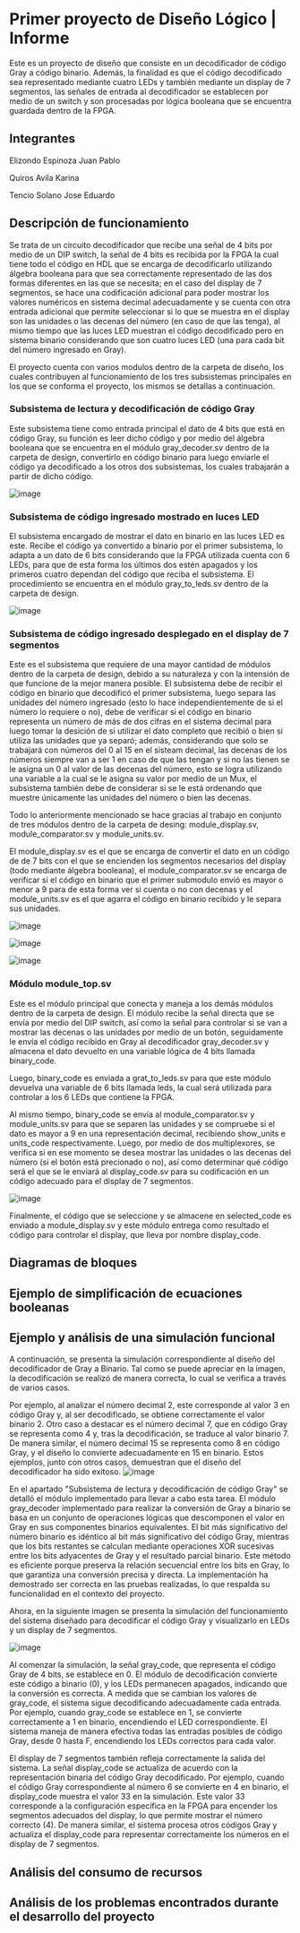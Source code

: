 # Primer proyecto de Diseño Lógico | Informe
Este es un proyecto de diseño que consiste en un decodificador de código Gray a código binario. Además, la finalidad es que el código decodificado sea representado mediante cuatro LEDs y también mediante un display de 7 segmentos, las señales de entrada al decodificador se establecen por medio de un switch y son procesadas por lógica booleana que se encuentra guardada dentro de la FPGA.
## Integrantes
Elizondo Espinoza Juan Pablo

Quiros Avila Karina

Tencio Solano Jose Eduardo
## Descripción de funcionamiento 
Se trata de un circuito decodificador que recibe una señal de 4 bits por medio de un DIP switch, la señal de 4 bits es recibida por la FPGA la cual tiene todo el código en HDL que se encarga de decodificarlo utilizando álgebra booleana para que sea correctamente representado de las dos formas diferentes en las que se necesita; en el caso del display de 7 segmentos, se hace una codificación adicional para poder mostrar los valores numéricos en sistema decimal adecuadamente y se cuenta con otra entrada adicional que permite seleccionar si lo que se muestra en el display son las unidades o las decenas del número (en caso de que las tenga), al mismo tiempo que las luces LED muestran el código decodificado pero en sistema binario considerando que son cuatro luces LED (una para cada bit del número ingresado en Gray). 

El proyecto cuenta con varios modulos dentro de la carpeta de diseño, los cuales contribuyen al funcionamiento de los tres subsistemas principales en los que se conforma el proyecto, los mismos se detallas a continuación. 

### Subsistema de lectura y decodificación de código Gray
Este subsistema tiene como entrada principal el dato de 4 bits que está en código Gray, su función es leer dicho código y por medio del álgebra booleana que se encuentra en el módulo gray_decoder.sv dentro de la carpeta de design, convertirlo en código binario para luego enviarle el código ya decodificado a los otros dos subsistemas, los cuales trabajarán a partir de dicho código. 

![image](https://github.com/user-attachments/assets/5ca12e40-db1a-4f0a-805d-d20de945f2b5)

### Subsistema de código ingresado mostrado en luces LED
El subsistema encargado de mostrar el dato en binario en las luces LED es este. Recibe el código ya convertido a binario por el primer subsistema, lo adapta a un dato de 6 bits considerando que la FPGA utilizada cuenta con 6 LEDs, para que de esta forma los últimos dos estén apagados y los primeros cuatro dependan del código que reciba el subsistema. El procedimiento se encuentra en el módulo gray_to_leds.sv dentro de la carpeta de design.

![image](https://github.com/user-attachments/assets/e030a7a2-b683-4dfb-a75a-fab6f3fa4b2a)


### Subsistema de código ingresado desplegado en el display de 7 segmentos
Este es el subsistema que requiere de una mayor cantidad de módulos dentro de la carpeta de design, debido a su naturaleza y con la intensión de que funcione de la mejor manera posible. El subsistema debe de recibir el código en binario que decodificó el primer subsistema, luego separa las unidades del número ingresado (esto lo hace independientemente de si el número lo requiere o no), debe de verificar si el código en binario representa un número de más de dos cifras en el sistema decimal para luego tomar la desición de si utilizar el dato completo que recibió o bien si utiliza las unidades que ya separó; además, considerando que solo se trabajará con números del 0 al 15 en el sisteam decimal, las decenas de los números siempre van a ser 1 en caso de que las tengan y si no las tienen se le asigna un 0 al valor de las decenas del número, esto se logra utilizando una variable a la cual se le asigna su valor por medio de un Mux, el subsistema también debe de considerar si se le está ordenando que muestre únicamente las unidades del número o bien las decenas. 

Todo lo anteriormente mencionado se hace gracias al trabajo en conjunto de tres módulos dentro de la carpeta de desing: module_display.sv, module_comparator.sv y module_units.sv.

El module_display.sv es el que se encarga de convertir el dato en un código de de 7 bits con el que se encienden los segmentos necesarios del display (todo mediante álgebra booleana), el module_comparator.sv se encarga de verificar si el código en binario que el primer submodulo envió es mayor o menor a 9 para de esta forma ver si cuenta o no con decenas y el module_units.sv es el que agarra el código en binario recibido y le separa sus unidades. 

![image](https://github.com/user-attachments/assets/461dbcf2-9d77-42d1-90f3-46ad549cacf6)


![image](https://github.com/user-attachments/assets/ee0e9b61-a821-45c4-b9aa-f2f9974db836)

![image](https://github.com/user-attachments/assets/2fa68a71-e467-43e5-be0e-06e8e309decc)

### Módulo module_top.sv
Este es el módulo principal que conecta y maneja a los demás módulos dentro de la carpeta de design. El módulo recibe la señal directa que se envía por medio del DIP switch, así como la señal para controlar si se van a mostrar las decenas o las unidades por medio de un botón, seguidamente le envía el código recibido en Gray al decodificador gray_decoder.sv y almacena el dato devuelto en una variable lógica de 4 bits llamada binary_code.

Luego, binary_code es enviada a grat_to_leds.sv para que este módulo devuelva una variable de 6 bits llamada leds, la cual será utilizada para controlar a los 6 LEDs que contiene la FPGA. 

Al mismo tiempo, binary_code se envía al module_comparator.sv y module_units.sv para que se separen las unidades y se compruebe si el dato es mayor a 9 en una representación decimal, recibiendo show_units e units_code respectivamente. Luego, por medio de dos multiplexores, se verifica si en ese momento se desea mostrar las unidades o las decenas del número (si el botón está precionado o no), así como determinar qué código será el que se le enviará al display_code.sv para su codificación en un código adecuado para el display de 7 segmentos.

![image](https://github.com/user-attachments/assets/66190b61-d27a-4bca-a06d-ef0928372ffb)

Finalmente, el código que se seleccione y se almacene en selected_code es enviado a module_display.sv y este módulo entrega como resultado el código para controlar el display, que lleva por nombre display_code.

## Diagramas de bloques

## Ejemplo de simplificación de ecuaciones booleanas

## Ejemplo y análisis de una simulación funcional
A continuación, se presenta la simulación correspondiente al diseño del decodificador de Gray a Binario. Tal como se puede apreciar en la imagen, la decodificación se realizó de manera correcta, lo cual se verifica a través de varios casos. 

Por ejemplo, al analizar el número decimal 2, este corresponde al valor 3 en código Gray y, al ser decodificado, se obtiene correctamente el valor binario 2. Otro caso a destacar es el número decimal 7, que en código Gray se representa como 4 y, tras la decodificación, se traduce al valor binario 7. De manera similar, el número decimal 15 se representa como 8 en código Gray, y el diseño lo convierte adecuadamente en 15 en binario. Estos ejemplos, junto con otros casos, demuestran que el diseño del decodificador ha sido exitoso.
![image](imagenes/graybinary.png)

En el apartado "Subsistema de lectura y decodificación de código Gray" se detalló el módulo implementado para llevar a cabo esta tarea. El módulo gray_decoder implementado para realizar la conversión de Gray a binario se basa en un conjunto de operaciones lógicas que descomponen el valor en Gray en sus componentes binarios equivalentes. El bit más significativo del número binario es idéntico al bit más significativo del código Gray, mientras que los bits restantes se calculan mediante operaciones XOR sucesivas entre los bits adyacentes de Gray y el resultado parcial binario. Este método es eficiente porque preserva la relación secuencial entre los bits en Gray, lo que garantiza una conversión precisa y directa. La implementación ha demostrado ser correcta en las pruebas realizadas, lo que respalda su funcionalidad en el contexto del proyecto.


Ahora, en la siguiente imagen se presenta la simulación del funcionamiento del sistema diseñado para decodificar el código Gray y visualizarlo en LEDs y un display de 7 segmentos.

![image](imagenes/tbtop.png)

Al comenzar la simulación, la señal gray_code, que representa el código Gray de 4 bits, se establece en 0. El módulo de decodificación convierte este código a binario (0), y los LEDs permanecen apagados, indicando que la conversión es correcta. A medida que se cambian los valores de gray_code, el sistema sigue decodificando adecuadamente cada entrada. Por ejemplo, cuando gray_code se establece en 1, se convierte correctamente a 1 en binario, encendiendo el LED correspondiente. El sistema maneja de manera efectiva todas las entradas posibles de código Gray, desde 0 hasta F, encendiendo los LEDs correctos para cada valor.

El display de 7 segmentos también refleja correctamente la salida del sistema. La señal display_code se actualiza de acuerdo con la representación binaria del código Gray decodificado. Por ejemplo, cuando el código Gray correspondiente al número 6 se convierte en 4 en binario, el display_code muestra el valor 33 en la simulación. Este valor 33 corresponde a la configuración específica en la FPGA para encender los segmentos adecuados del display, lo que permite mostrar el número correcto (4). De manera similar, el sistema procesa otros códigos Gray y actualiza el display_code para representar correctamente los números en el display de 7 segmentos.

## Análisis del consumo de recursos

## Análisis de los problemas encontrados durante el desarrollo del proyecto









